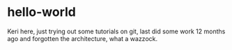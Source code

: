 # hello-world

Keri here, just trying out some tutorials on git, last did some work
12 months ago and forgotten the architecture, what
a wazzock.
